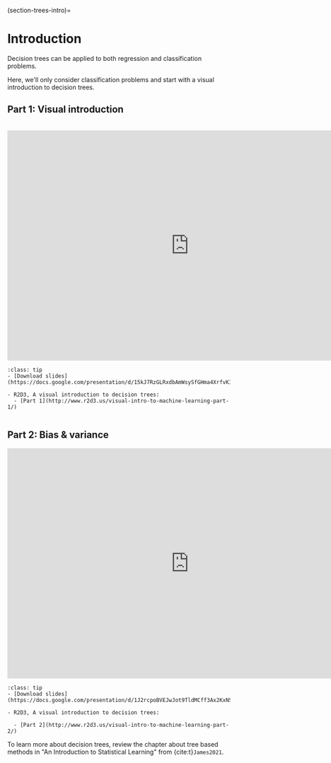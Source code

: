 (section-trees-intro)=
# Introduction

Decision trees can be applied to both regression and classification problems. 

Here, we'll only consider classification problems and start with a visual introduction to decision trees.

## Part 1: Visual introduction

<br>

<iframe src="https://docs.google.com/presentation/d/e/2PACX-1vR_xRajUDgIqxVXkQBvex_bpDS0SliNOcmbWztp-07jrVxPLLaHEgcFOsQxAmK7eGekvmV-GqbBwBjw/embed?start=false&loop=false&delayms=3000" frameborder="0" width="820" height="520" allowfullscreen="true" mozallowfullscreen="true" webkitallowfullscreen="true"></iframe>

<br>


```{admonition} Resources
:class: tip
- [Download slides](https://docs.google.com/presentation/d/15kJ7RzGLRxdbAmWsySfGHma4XrfvKIVcVa0qCW2Bdus/export/pdf)

- R2D3, A visual introduction to decision trees:
  - [Part 1](http://www.r2d3.us/visual-intro-to-machine-learning-part-1/)


```


## Part 2: Bias & variance 


<iframe src="https://docs.google.com/presentation/d/e/2PACX-1vS4V_t96YzfMdEtPNddCeF9krcExwa1GymR1ZnO2oo8VLYF3k7T19VB314L_qMgAqIvEBThiiIrbSOl/embed?start=false&loop=false&delayms=3000" frameborder="0" width="820" height="520" allowfullscreen="true" mozallowfullscreen="true" webkitallowfullscreen="true"></iframe>

```{admonition} Resources
:class: tip
- [Download slides](https://docs.google.com/presentation/d/1J2rcpoBVEJwJot9TldMCff3Ax2KxNSddxrDcYSXfNLg/export/pdf)

- R2D3, A visual introduction to decision trees:

  - [Part 2](http://www.r2d3.us/visual-intro-to-machine-learning-part-2/)

```

To learn more about decision trees, review the chapter about tree based methods in "An Introduction to Statistical Learning" from {cite:t}`James2021`.